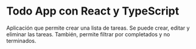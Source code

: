 # Todo App con React y TypeScript

Aplicación que permite crear una lista de tareas. Se puede crear, editar y eliminar las tareas. También, permite filtrar por completados y no terminados.

